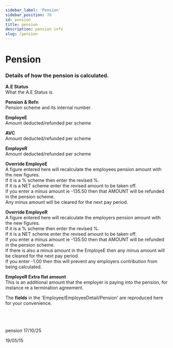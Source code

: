 ```yaml
---
sidebar_label: 'Pension'
sidebar_position: 70
id: pension
title: pension
description: pension info
slug: /pension
---
```


# Pension

### Details of how the pension is calculated.

**A.E Status**  
What the A.E Status is.

**Pension & Refn**  
Pension scheme and its internal number.

**EmployeE**  
Amount deducted/refunded per scheme

**AVC**  
Amount deducted/refunded per scheme

**EmployeR**  
Amount deducted/refunded per scheme

**Override EmployeE**  
A figure entered here will recalculate the employees pension amount with the new figures.  
If it is a % scheme then enter the revised %.  
If it is a NET scheme enter the revised amount to be taken off.  
If you enter a minus amount ie -135.50 then that AMOUNT will be refunded in the pension scheme.  
Any minus amount will be cleared for the next pay period.  

**Override EmployeR**  
A figure entered here will recalculate the employers pension amount with the new figures.  
If it is a % scheme then enter the revised %.  
If it is a NET scheme enter the revised amount to be taken off.  
If you enter a minus amount ie -135.50 then that AMOUNT will be refunded in the pension scheme.  
If there is also a minus amount in the EmployeE then any minus amount will be cleared for the next pay period.  
If you enter -1.00 then this will prevent any employers contribution from being calculated.  

**EmployeR Extra flat amount**  
This is an additional amount that the employer is paying into the pension, for instance re a termination agreement.

The **fields** in the 'Employee/EmployeeDetail/Pension' are reproduced here for your convenience.
<br/>
<br/>
<br/>
<br/>
<br/>
pension 17/10/25




19/05/15



